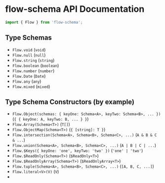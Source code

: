 # flow-schema API Documentation

```js
import { Flow } from 'flow-schema';
```

## Type Schemas

- `Flow.void` (`void`)
- `Flow.null` (`null`)
- `Flow.string` (`string`)
- `Flow.boolean` (`boolean`)
- `Flow.number` (`number`)
- `Flow.Date` (`Date`)
- `Flow.any` (`any`)
- `Flow.mixed` (`mixed`)

## Type Schema Constructors (by example)

- `Flow.Object(schemas: { keyOne: Schema<A>, keyTwo: Schema<B>, ... })` (`{ { keyOne: A, keyTwo: B, ... } }`)
- `Flow.Array(Schema<T>)` (`T[]`)
- `Flow.ObjectMap(Schema<T>)` (`{ [string]: T }`)
- `Flow.intersection(Schema<A>, Schema<B>, Schema<C>, ...)` (`A & B & C & ...`)
- `Flow.union(Schema<A>, Schema<B>, Schema<C>, ...)` (`A | B | C | ...`)
- `Flow.$Keys({ keyOne: 'one', keyTwo: 'two' })` (`'one' | 'two'`)
- `Flow.$ReadOnly(Schema<T>)` (`$ReadOnly<T>`)
- `Flow.$ReadOnlyArray(Schema<T>)` (`$ReadOnlyArray<T>`)
- `Flow.tuple(Schema<A>, Schema<B>, Schema<C>, ...)` (`[A, B, C, ...]`)
- `Flow.literal<V>(V)` (`V`)
-
